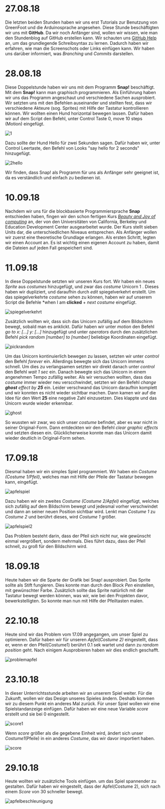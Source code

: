 # 27.08.18

  Die letzten beiden Stunden haben wir uns erst Tutorials zur Benutzung von GreenFoot und die Arduinosprache angesehen. Diese Stunde beschäftigten wir uns mit **GitHub**. Da wir noch Anfänger sind, wollen wir wissen, wie man den Stundenblog auf GitHub erstellen kann. Wir schauten uns [GitHub Help](https://help.github.com/articles/basic-writing-and-formatting-syntax/#quoting-code) an, um das grundlegende Schreibsyntax zu lernen. Dadurch haben wir erfahren, wie man die Screenschots oder Links einfügen kann. Wir haben uns darüber informiert, was *Branching* und *Commits* darstellen. 


# 28.08.18

  Diese Doppelstunde haben wir uns mit dem Programm **Snap!** beschäftigt. Mit dem **Snap!** kann man graphisch programmieren.  Als Einführung haben wir uns das Programm angeschaut und verschiedene Sachen ausprobiert. Wir setzten uns mit den Befehlen auseinander und stellten fest, dass wir verschiedene Akteure (sog. Sprites) mit Hilfe der Tastatur kontrollieren können.
Wir wollten einen Hund horizontal bewegen lassen. Dafür haben wir auf dem Script den Befehl, unter Control Taste 0, move 10 steps (Motion) eingefügt.

![1](https://user-images.githubusercontent.com/42734752/44729547-5e38a680-aadf-11e8-9c5f-0ea227e6f0d4.jpg)

  Dazu sollte der Hund Hello für zwei Sekunden sagen. Dafür haben wir, unter Control Leertaste, den Befehl von Looks "say hello for 2 seconds" hinzugefügt.

![2hello](https://user-images.githubusercontent.com/42734752/45362670-ba1e2780-b5d5-11e8-8d06-58754d4527bb.jpg)

  Wir finden, dass Snap! als Programm für uns als Anfänger sehr geeignet ist, da es verständlich und einfach zu bedienen ist.


# 10.09.18

  Nachdem wir uns für die blockbasierte Programmiersprache **Snap** entschieden haben, fingen wir den schon fertigen Kurs [*Beauty and Joy of computing*](https://bjc.edc.org/bjc-r/course/bjc4nyc.html) an, der von den Universitäten von California, Berkeley und Education Development Center ausgearbeitet wurde. Der Kurs stellt sieben Units dar, die unterschiedlichen Niveaus entsprechen. Als Anfänger wollen wir zuerst eine theoretische Grundlage erlangen.
Als ersten Schritt, legten wir einen Account an. Es ist wichtig einen eigenen Account zu haben, damit die Dateien auf jeden Fall gespeichert sind. 

# 11.09.18

  In diese Doppelstunde setzten wir unseren Kurs fort. Wir haben ein neues *Sprite* aus *costumes* hinzugefügt, und zwar das *costume* Unicorn 1 . Dieses haben wir dupliziert, und daraufhin durch *edit* spiegelverkehrt erstellt. Um das spiegelverkehrte *costume* sehen zu können, haben wir auf unserem Script die Befehle *when I am **clicked** + *next costume* eingefügt.

![spiegelverkehrt](https://user-images.githubusercontent.com/42734752/45363379-aa074780-b5d7-11e8-907d-fa559fc65d36.jpg)

  Zusätzlich wollten wir, dass sich das Unicorn zufällig auf dem Bildschirm bewegt, sobald man es anklickt. Dafür haben wir unter *motion* den Befehl *go to x: [...]  y: [...]* hinzugefügt und unter *operators* durch den zusätzlichen Befehl *pick random [number] to [number]* beliebige Koordinaten eingefügt.

![pickrandom](https://user-images.githubusercontent.com/42734752/45364650-f902ac00-b5da-11e8-9402-856f31a79570.jpg)

  Um das Unicorn kontinuierlich bewegen zu lassen, setzten wir unter *control* den Befehl *forever* ein. Allerdings bewegte sich das Unicorn immens schnell. Um dies zu verlangsamen setzten wir direkt danach unter *control* den Befehl *wait 1 sec* ein. Danach bewegte sich das Unicorn in einem angenehmen Tempo zufällig weiter. Als wir versuchen wollten, dass das *costume* immer wieder neu verscchwindet, setzten wir den Befehl *change **ghost** effect by **25*** ein. Leider verschwand das Unicorn daraufhin komplett und wir konnten es nicht wieder sichtbar machen. Dann kamen wir auf die Idee für den Wert **25** eine negative Zahl einzusetzen. Dies klappte und das Unicorn wurde wieder erkennbar.

![ghost](https://user-images.githubusercontent.com/42734752/45365755-85ae6980-b5dd-11e8-8c16-89430781dd55.jpg)

  So wussten wir zwar, wo sich unser *costume* befindet, aber es war nicht in seiner Original-Form. Dann entdeckten wir den Befehl *clear graphic effects* und setzten diesen ein. Glücklicherweise konnte man das Unicorn damit wieder deutlich in Original-Form sehen.



# 17.09.18

  Diesmal haben wir ein simples Spiel programmiert. Wir haben ein *Costume (Costume 1/Pfeil)*, welches man mit Hilfe der Pfeile der Tastatur bewegen kann, eingefügt. 

![apfelspiel](https://user-images.githubusercontent.com/42734752/45690620-15609480-bb57-11e8-9381-96494b7a5ce3.jpg)

  Dazu haben wir ein zweites *Costume (Costume 2/Apfel)* eingefügt, welches sich zufällig auf dem Bildschirm bewegt und jedesmal vorher verschwindet und dann an seiner neuen Position sichtbar wird. Lenkt man *Costume 1* zu *Costume 2* und berührt dieses, wird *Costume 1* größer. 

  ![apfelspiel2](https://user-images.githubusercontent.com/42734752/45690638-214c5680-bb57-11e8-8203-81d8caf1d415.jpg)

  Das Problem besteht darin, dass der Pfeil sich nicht nur, wie gewünscht einmal vergrößert, sondern mehrmals. Dies führt dazu, dass der Pfeil schnell, zu groß für den Bildschirm wird. 

# 18.09.18

  Heute haben wir die Sparte der Grafik bei Snap! ausprobiert. Das Sprite sollte als Stift fungieren. Dies konnte man durch den Block *Pen* einstellen, mit gewünschter Farbe. Zusätzlich sollte das Sprite natürlich mit der Tastatur bewegt werden können, was wir, wie bei den Projekten davor, bewerkstelligten. So konnte man nun mit Hilfe der Pfeiltasten malen. 

# 22.10.18

  Heute sind wir das Problem vom 17.09 angegangen, um unser Spiel zu optimieren. Dafür haben wir für unseren *Apfel(Costume 2)* eingestellt, dass er, wenn er den Pfeil(Costume1) berührt 0.1 sek wartet und dann zu *random position* geht. Nach einigem Ausprobieren haben wir dies endlich geschafft.
  
  ![problemapfel](https://user-images.githubusercontent.com/42734752/47641902-8daf7200-db67-11e8-8999-f4ee83d3f9cd.jpg)


# 23.10.18

  In dieser Unterrichtsstunde arbeiten wir an unserem Spiel weiter. Für die Zukunft, wollen wir das Design unseres Spieles ändern. Deshalb kommen wir zu diesem Punkt ein anderes Mal zurück. 
  Für unser Spiel wollen wir eine Spielstandanzeige einfügen. Dafür haben wir eine neue Variable *score* erstellt und sie bei 0 eingestellt. 
  
  ![score1](https://user-images.githubusercontent.com/42734752/47366796-b2769600-d6de-11e8-8583-3d49ca9c8015.jpg)

   Wenn *score* größer als die gegebene Einheit wird, ändert sich unser *Costume1*(Pfeile) in ein anderes *Costume*, das wir davor importiert haben. 
   
  ![score](https://user-images.githubusercontent.com/42734752/47366682-7e02da00-d6de-11e8-833d-3162a416cf11.jpg)
  
# 29.10.18

Heute wollten wir zusätzliche Tools einfügen. um das Spiel spannender zu gestalten. Dafür haben wir eingestellt, dass der Apfel(Costume 2), sich nach einem *Score* von 30 schneller bewegt.  
  
![apfelbeschleunigung](https://user-images.githubusercontent.com/42734752/47643411-b89bc500-db6b-11e8-96f1-9f2f1c4090f9.jpg)
  
